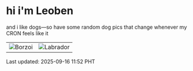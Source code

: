 # hi i'm Leoben

and i like dogs—so have some random dog pics that change whenever my CRON feels like it

|  |  |
|--------|----------|
| ![Borzoi](https://random-dog-vercel.vercel.app/api/random-borzoi?v=1757994728) | ![Labrador](https://random-dog-vercel.vercel.app/api/random-labrador?v=1757994728) |

Last updated: 2025-09-16 11:52 PHT
